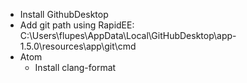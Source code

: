 - Install GithubDesktop
- Add git path using RapidEE:
  C:\Users\flupes\AppData\Local\GitHubDesktop\app-1.5.0\resources\app\git\cmd
- Atom
  - Install clang-format 
